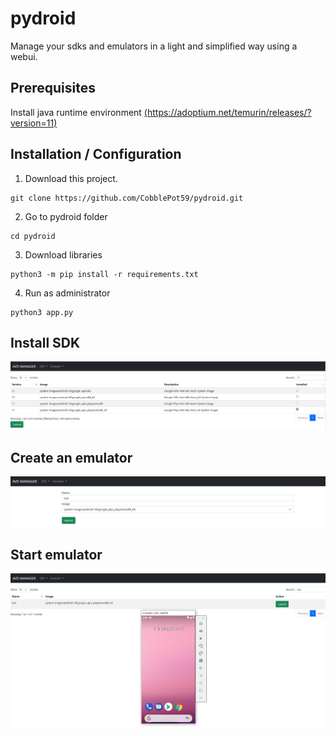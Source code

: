 # pydroid
Manage your sdks and emulators in a light and simplified way using a webui.

## Prerequisites
Install java runtime environment [(https://adoptium.net/temurin/releases/?version=11)](https://adoptium.net/temurin/releases/?version=11)

## Installation / Configuration
1) Download this project.
```
git clone https://github.com/CobblePot59/pydroid.git
```
2) Go to pydroid folder
```
cd pydroid
```
3) Download libraries
```
python3 -m pip install -r requirements.txt
```
4) Run as administrator
```
python3 app.py
```

## Install SDK
![alt text](https://raw.githubusercontent.com/CobblePot59/pydroid/main/pictures/installSDK.PNG)

## Create an emulator
![alt text](https://raw.githubusercontent.com/CobblePot59/pydroid/main/pictures/createEmulator.PNG)

## Start emulator
![alt text](https://raw.githubusercontent.com/CobblePot59/pydroid/main/pictures/startEmulator.PNG)
